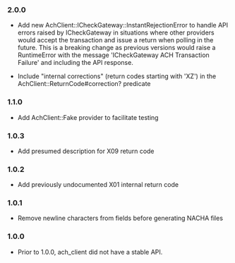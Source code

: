 ### 2.0.0

* Add new AchClient::ICheckGateway::InstantRejectionError to handle API errors raised by ICheckGateway in situations
where other providers would accept the transaction and issue a return when polling in the future. This is a breaking
change as previous versions would raise a RuntimeError with the message 'ICheckGateway ACH Transaction Failure' and
including the API response.

* Include "internal corrections" (return codes starting with 'XZ') in the AchClient::ReturnCode#correction? predicate

### 1.1.0

* Add AchClient::Fake provider to facilitate testing

### 1.0.3

* Add presumed description for X09 return code

### 1.0.2

* Add previously undocumented X01 internal return code

### 1.0.1

* Remove newline characters from fields before generating NACHA files

### 1.0.0

* Prior to 1.0.0, ach_client did not have a stable API.
